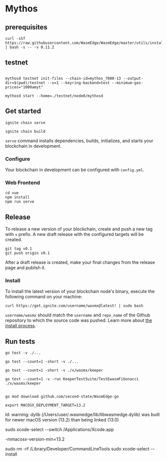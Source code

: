 # Mythos

## prerequisites

```
curl -sSf https://raw.githubusercontent.com/WasmEdge/WasmEdge/master/utils/install.sh | bash -s -- -v 0.11.2
```

## testnet

```

mythosd testnet init-files --chain-id=mythos_7000-13 --output-dir=$(pwd)/testnet --v=1 --keyring-backend=test --minimum-gas-prices="1000amyt"

mythosd start --home=./testnet/node0/mythosd

```

## Get started

```
ignite chain serve

ignite chain build
```

`serve` command installs dependencies, builds, initializes, and starts your blockchain in development.

### Configure

Your blockchain in development can be configured with `config.yml`.

### Web Frontend

```
cd vue
npm install
npm run serve
```

## Release
To release a new version of your blockchain, create and push a new tag with `v` prefix. A new draft release with the configured targets will be created.

```
git tag v0.1
git push origin v0.1
```

After a draft release is created, make your final changes from the release page and publish it.

### Install
To install the latest version of your blockchain node's binary, execute the following command on your machine:

```
curl https://get.ignite.com/username/wasmx@latest! | sudo bash
```
`username/wasmx` should match the `username` and `repo_name` of the Github repository to which the source code was pushed. Learn more about [the install process](https://github.com/allinbits/starport-installer).


## Run tests

```
go test -v ./...

go test --count=1 -short -v ./...

go test --count=1 -short -v ./x/wasmx/keeper

go test --count=1 -v -run KeeperTestSuite/TestEwasmFibonacci ./x/wasmx/keeper

```

```

go mod download github.com/second-state/WasmEdge-go

export MACOSX_DEPLOYMENT_TARGET=13.2

```

ld: warning: dylib (/Users/user/.wasmedge/lib/libwasmedge.dylib) was built for newer macOS version (13.2) than being linked (13.0)


sudo xcode-select --switch /Applications/Xcode.app

-mmacosx-version-min=13.2



sudo rm -rf /Library/Developer/CommandLineTools
sudo xcode-select --install

